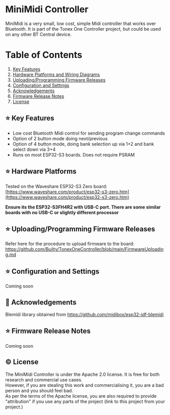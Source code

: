 # MiniMidi Controller

MiniMidi is a very small, low cost, simple Midi controller that works over Bluetooth.
It is part of the Tonex One Controller project, but could be used on any other BT Central device.

# Table of Contents
 1. [Key Features](#key_features)
 2. [Hardware Platforms and Wiring Diagrams](#hardware_platforms)
 3. [Uploading/Programming Firmware Releases](#firmware_uploading)
 4. [Configuration and Settings](#config)
 5. [Acknowledgements](#acknowledgements)
 6. [Firmware Release Notes](#release_notes)
 7. [License](#license)

## ⭐ Key Features <a name="key_features"></a>
- Low cost Bluetooth Midi control for sending program change commands
- Option of 2 button mode doing next/previous
- Option of 4 button mode, doing bank selection up via 1+2 and bank select down via 3+4
- Runs on most ESP32-S3 boards. Does not require PSRAM

## ⭐ Hardware Platforms <a name="hardware_platforms"></a>
Tested on the Waveshare ESP32-S3 Zero board:
[https://www.waveshare.com/product/esp32-s3-zero.htm](https://www.waveshare.com/product/esp32-s3-zero.htm)

**Ensure its the ESP32-S3FH4R2 with USB-C port. There are some similar boards with no USB-C or slightly different processor**

## ⭐ Uploading/Programming Firmware Releases <a name="firmware_uploading"></a> 
Refer here for the procedure to upload firmware to the board:
[https://github.com/Builty/TonexOneController/blob/main/FirmwareUploading.md ](https://github.com/Builty/TonexOneController/blob/main/FirmwareUploading.md)
 
## ⭐ Configuration and Settings <a name="config"></a>  
Coming soon
 
## 🙏 Acknowledgements <a name="acknowledgements"></a>
Blemidi library obtained from https://github.com/midibox/esp32-idf-blemidi

## ⭐ Firmware Release Notes <a name="release_notes"></a>  
Coming soon

## ©️ License <a name="license"></a>
The MiniMidi Controller is under the Apache 2.0 license. It is free for both research and commercial use cases.
<br>However, if you are stealing this work and commercialising it, you are a bad person and you should feel bad.
<br>As per the terms of the Apache license, you are also required to provide "attribution" if you use any parts of the project (link to this project from your project.)
